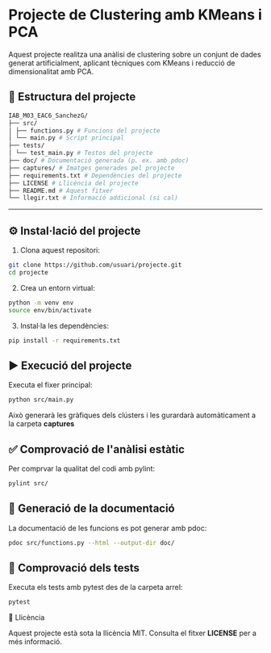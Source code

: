 # Projecte de Clustering amb KMeans i PCA

Aquest projecte realitza una anàlisi de clustering sobre un conjunt de dades generat artificialment, aplicant tècniques com KMeans i reducció de dimensionalitat amb PCA.

## 📁 Estructura del projecte
```bash
IAB_M03_EAC6_SanchezG/
├── src/
│ ├── functions.py # Funcions del projecte
│ └── main.py # Script principal
├── tests/
│ └── test_main.py # Testos del projecte
├── doc/ # Documentació generada (p. ex. amb pdoc)
├── captures/ # Imatges generades pel projecte
├── requirements.txt # Dependències del projecte
├── LICENSE # Llicència del projecte
├── README.md # Aquest fitxer
└── llegir.txt # Informació addicional (si cal)
```
---

## ⚙️ Instal·lació del projecte

1. Clona aquest repositori:

```bash
git clone https://github.com/usuari/projecte.git
cd projecte
```

2. Crea un entorn virtual:

```bash
python -m venv env
source env/bin/activate
```

3. Instal·la les dependències:

```bash
pip install -r requirements.txt
```

## ▶️ Execució del projecte

Executa el fixer principal:

```bash
python src/main.py
```

Això generarà les gràfiques dels clústers i les gurardarà automàticament a la carpeta **captures**

## ✅ Comprovació de l'anàlisi estàtic

Per comprvar la qualitat del codi amb pylint:

```bash
pylint src/
```

## 🧾 Generació de la documentació

La documentació de les funcions es pot generar amb pdoc:

```bash
pdoc src/functions.py --html --output-dir doc/
```

## 🧪 Comprovació dels tests

Executa els tests amb pytest des de la carpeta arrel:

```bash
pytest
```

📄 Llicència

Aquest projecte està sota la llicència MIT. Consulta el fitxer **LICENSE** per a més informació.
